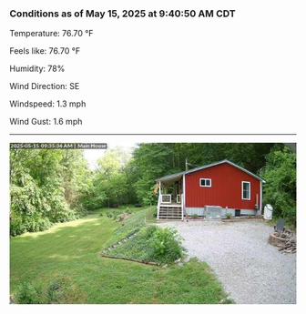 ### Conditions as of May 15, 2025 at 9:40:50 AM CDT 

Temperature: 76.70 &deg;F

Feels like: 76.70 &deg;F

Humidity: 78%

Wind Direction: SE

Windspeed: 1.3 mph

Wind Gust: 1.6 mph

---

<img src="./images/latest.jpeg"/>

